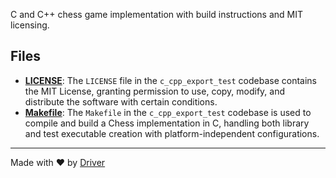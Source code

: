 <!--------------------------------------------------------------------------------->
<!-- IMPORTANT: This file is auto-generated by Driver (https://driver.ai). -------->
<!-- Manual edits may be overwritten on future commits. --------------------------->
<!--------------------------------------------------------------------------------->

C and C++ chess game implementation with build instructions and MIT licensing.


## Files
- **[LICENSE](LICENSE.md)**: The `LICENSE` file in the `c_cpp_export_test` codebase contains the MIT License, granting permission to use, copy, modify, and distribute the software with certain conditions.
- **[Makefile](Makefile.md)**: The `Makefile` in the `c_cpp_export_test` codebase is used to compile and build a Chess implementation in C, handling both library and test executable creation with platform-independent configurations.

---
Made with ❤️ by [Driver](https://www.driver.ai/)